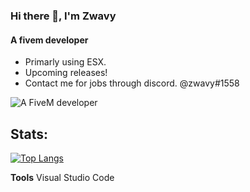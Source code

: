 ### Hi there 👋, **I'm Zwavy**
#### A fivem developer
- Primarly using ESX.
- Upcoming releases!
- Contact me for jobs through discord. @zwavy#1558

![A FiveM developer](https://cdn.discordapp.com/attachments/1089834049805221922/1094059802491105330/static.png)

## Stats:
[![Top Langs](https://github-readme-stats.vercel.app/api/top-langs/?username=zwavyscripts&layout=compact&show_icons=true&theme=cobalt)](https://github.com/anuraghazra/github-readme-stats)




**Tools**
Visual Studio Code
